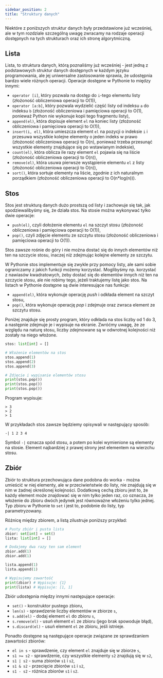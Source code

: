 ```yaml
---
sidebar_position: 2
title: "Struktury danych"
---
```


Niektóre z poniższych struktur danych były przedstawione już wcześniej, ale w
tym rozdziale szczególną uwagę zwracamy na rodzaje operacji dostępnych na
tych strukturach oraz ich stronę algorytmiczną.

## Lista

Lista, to struktura danych, którą poznaliśmy już wcześniej - jest jedną z
podstawowych struktur danych dostępnych w każdym języku programowania, ale jej
uniwersalne zastosowanie sprawia, że udostępnia bardzo wiele różnych operacji.
Operacje dostępne w Pythonie to między innymi:

- `operator [i]`, który pozwala na dostęp do `i`-tego elementu listy (złożoność
  obliczeniowa operacji to O(1)),
- `operator [a:b]`, który pozwala wydzielić część listy od indeksu `a` do
  indeksu `b` (złożoność obliczeniowa i pamięciowa operacji to O(1), ponieważ
  Python nie wykonuje kopii tego fragmentu listy),
- `append(el)`, która dopisuje element `el` na koniec listy (złożoność obliczeniowa
  i pamięciowa operacji to O(1)),
- `insert(i, el)`, która umieszcza element `el` na pozycji o indeksie `i` i
  przesuwa wszystkie kolejne elementy o jeden indeks w prawo (złożoność obliczeniowa
  operacji to O(n), ponieważ trzeba przesunąć wszystkie elementy znajdujące się
  po wstawianym indeksie),
- `count(el)`, która oblicza ile razy element `el` pojawia się na liście (złożoność
  obliczeniowa operacji to O(n)),
- `remove(el)`, która usuwa pierwsze wystąpienie elementu `el` z listy (złożoność
  obliczeniowa operacji to O(n)),
- `sort()`, która sortuje elementy na liście, zgodnie z ich naturalnym porządkiem
  (złożoność obliczeniowa operacji to O(n\*log(n))).

## Stos

Stos jest strukturą danych dużo prostszą od listy i zachowuje się tak, jak
spodziewalibyśmy się, że działa stos. Na stosie można wykonywać tylko dwie
operacje:

- `push(el)`, czyli dołożenie elementu `el` na szczyt stosu (złożoność
  obliczeniowa i pamięciowa operacji to O(1)),
- `pop()`, czyli zdjęcie elementu ze szczytu stosu (złożoność obliczeniowa i
  pamięciowa operacji to O(1)).

Stos zawsze rośnie do góry i nie można dostać się do innych elementów niż ten na
szczycie stosu, inaczej niż zdejmując kolejne elementy ze szczytu.

W Pythonie stos implementuje się zwykle przy pomocy listy, ale sami sobie
ograniczamy z jakich funkcji możemy korzystać. Moglibyśmy np. korzystać z
nawiasów kwadratowych, żeby dostać się do elementów innych niż ten na szczycie
stosu, ale nie robimy tego, jeżeli traktujemy listę jako stos. Na listach
w Pythonie dostępne są dwie interesujące nas funkcje:

- `append(el)`, która wykonuje operację _push_ i odkłada element na szczyt
  stosu,
- `pop()`, która wykonuje operację _pop_ i zdejmuje oraz zwraca element ze
  szczytu stosu.

Poniżej znajduje się prosty program, który odkłada na stos liczby od 1 do 3, a
następnie zdejmuje je i wypisuje na ekranie. Zwróćmy uwagę, że ze względu na
naturę stosu, liczby zdejmowane są w odwrotnej kolejności niż zostały na niego
włożone.

```python showLineNumbers
stos: list[int] = []

# Włożenie elementów na stos
stos.append(1)
stos.append(2)
stos.append(3)

# Zdjęcie i wypisanie elementów stosu
print(stos.pop())
print(stos.pop())
print(stos.pop())
```

Program wypisuje:

```
> 3
> 2
> 1
```

W przykładach stos zawsze będziemy opisywali w następujący sposób:

```
-| 1 2 3 4
```

Symbol `-|` oznacza spód stosu, a potem po kolei wymienione są elementy na
stosie. Element najbardziej z prawej strony jest elementem na wierzchu stosu.

## Zbiór

Zbiór to struktura przechowująca dane podobna do worka - można umieścić w niej
elementy, ale w przeciwieństwie do listy, nie znajdują się w nim w żadnej
określonej kolejności. Dodatkową cechą zbioru jest to, że każdy element może
znajdować się w nim tylko jeden raz, co oznacza, że włożenie do zbioru dwóch
jedynek jest równoważne włożeniu tylko jednej. Typ zbioru w Pythonie to `set` i
jest to, podobnie do listy, typ parametryzowany.

Różnicę między zbiorem, a listą zilustruje poniższy przykład:

```python showLineNumbers
# Pusty zbiór i pusta lista
zbior: set[int] = set()
lista: list[int] = []

# Dodajemy dwa razy ten sam element
zbior.add(1)
zbior.add(1)

lista.append(1)
lista.append(1)

# Wypisujemy zawartość
print(zbior) # Wypisuje: {1}
print(lista) # Wypisuje: [1, 1]
```

Zbiór udostępnia między innymi następujące operacje:

- `set()` - konstruktor pustego zbioru,
- `len(s)` - sprawdzenie liczby elementów w zbiorze `s`,
- `s.add(el)` - dodaj element `el` do zbioru `s`,
- `s.remove(el)` - usuń element `el` ze zbioru (jego brak spowoduje błąd),
- `s.discard(el)` - usuń element `el` ze zbioru, jeśli istnieje.

Ponadto dostępne są następujące operacje związane ze sprawdzaniem zawartości zbiorów:

- `el in s` - sprawdzenie, czy element `el` znajduje się w zbiorze `s`,
- `s1 >= s2` - sprawdzenie, czy wszystkie elementy `s2` znajdują się w `s2`,
- `s1 | s2` - suma zbiorów `s1` i `s2`,
- `s1 & s2` - przecięcie zbiorów `s1` i `s2`,
- `s1 - s2` - różnica zbiorów `s1` i `s2`.
